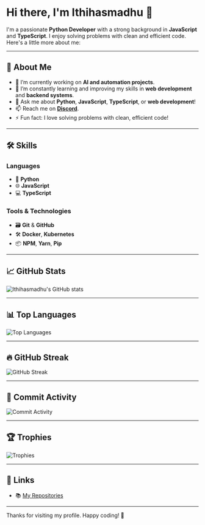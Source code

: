 # Hi there, I'm Ithihasmadhu 👋

I'm a passionate **Python Developer** with a strong background in **JavaScript** and **TypeScript**. I enjoy solving problems with clean and efficient code. Here's a little more about me:

---

## 🚀 About Me

- 🔭 I’m currently working on **AI and automation projects**.
- 🌱 I’m constantly learning and improving my skills in **web development** and **backend systems**.
- 💬 Ask me about **Python**, **JavaScript**, **TypeScript**, or **web development**!
- 📫 Reach me on **[Discord](https://discordapp.com/users/your-discord-id)**.
- ⚡ Fun fact: I love solving problems with clean, efficient code!

---

## 🛠️ Skills

### **Languages**
- 🐍 **Python**
- 🌐 **JavaScript**
- 💻 **TypeScript**

### **Tools & Technologies**
- 🗃️ **Git** & **GitHub**
- 🛠️ **Docker**, **Kubernetes**
- 📦 **NPM**, **Yarn**, **Pip**

---

## 📈 GitHub Stats

![Ithihasmadhu's GitHub stats](https://github-readme-stats.vercel.app/api?username=Ithihasmadhu&show_icons=true&hide_title=true&count_private=true&hide=prs&theme=radical&include_private=true)

---

## 📊 Top Languages

![Top Languages](https://github-readme-stats.vercel.app/api/top-langs/?username=Ithihasmadhu&layout=compact&theme=radical&include_private=true)

---

## 🔥 GitHub Streak

![GitHub Streak](https://github-readme-streak-stats.herokuapp.com/?user=Ithihasmadhu&theme=radical)

---

## 📅 Commit Activity

![Commit Activity](https://github-readme-activity-graph.cyclic.app/graph?username=Ithihasmadhu&theme=radical)

---

## 🏆 Trophies

![Trophies](https://github-profile-trophy.vercel.app/?username=Ithihasmadhu&theme=radical)

---

## 🔗 Links

- 📚 [My Repositories](https://github.com/Ithihasmadhu?tab=repositories)

---

Thanks for visiting my profile. Happy coding! 🚀
